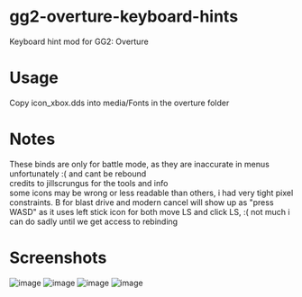 # gg2-overture-keyboard-hints
Keyboard hint mod for GG2: Overture

# Usage
Copy icon_xbox.dds into media/Fonts in the overture folder

# Notes
These binds are only for battle mode, as they are inaccurate in menus unfortunately :( and cant be rebound  
credits to jillscrungus for the tools and info  
some icons may be wrong or less readable than others, i had very tight pixel constraints. B for blast drive and modern cancel will show up as "press WASD" as it uses left stick icon for both move LS and click LS, :( not much i can do sadly until we get access to rebinding

# Screenshots
![image](https://github.com/youmukonpaku1337/gg2-overture-keyboard-hints/assets/50289495/265f68ff-8aa2-45f0-b5a0-659ce3fcaefb)
![image](https://github.com/youmukonpaku1337/gg2-overture-keyboard-hints/assets/50289495/9347cc3f-bea4-493e-b47b-80f76fa69584)
![image](https://github.com/youmukonpaku1337/gg2-overture-keyboard-hints/assets/50289495/e3554493-85a3-421e-ab35-b36d0c979d85)
![image](https://github.com/youmukonpaku1337/gg2-overture-keyboard-hints/assets/50289495/fb43d8c9-bd5a-42b9-9611-71508337ed33)
